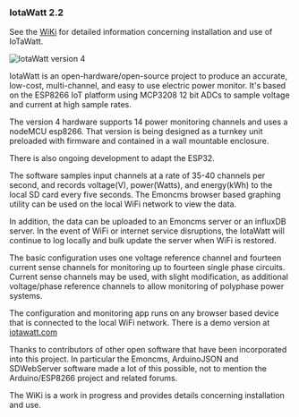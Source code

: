 ### IotaWatt 2.2

See the [WiKi](https://github.com/boblemaire/IoTaWatt/wiki) for detailed information concerning installation and use of IoTaWatt.

![IotaWatt version 4](http://iotawatt.com/Images/IotaWattincase.jpg)

IotaWatt is an open-hardware/open-source project to produce an accurate, low-cost, multi-channel, and easy to use electric power monitor.  It's based on the ESP8266 IoT platform using MCP3208 12 bit ADCs to sample voltage and current at high sample rates.

The version 4 hardware supports 14 power monitoring channels and uses a nodeMCU esp8266. That version is being designed as a turnkey unit preloaded with firmware and contained in a wall mountable enclosure.

There is also ongoing development to adapt the ESP32.

The software samples input channels at a rate of 35-40 channels per second, and records voltage(V), power(Watts), and energy(kWh) to the local SD card every five seconds.  The Emoncms browser based graphing utility can be used on the local WiFi network to view the data.

In addition, the data can be uploaded to an Emoncms server or an influxDB server. In the event of WiFi or internet service disruptions, the IotaWatt will continue to log locally and bulk update the server when WiFi is restored.

The basic configuration uses one voltage reference channel and fourteen current sense channels for monitoring up to fourteen single phase circuits.  Current sense channels may be used, with slight modification, as additional voltage/phase reference channels to allow monitoring of polyphase power systems.

The configuration and monitoring app runs on any browser based device that is connected to the local WiFi network. There is a demo version at [iotawatt.com](http://iotawatt.com)

Thanks to contributors of other open software that have been incorporated into this project.  In particular the Emoncms, ArduinoJSON and SDWebServer software made a lot of this possible, not to mention the Arduino/ESP8266 project and related forums.

The WiKi is a work in progress and provides details concerning installation and use.
